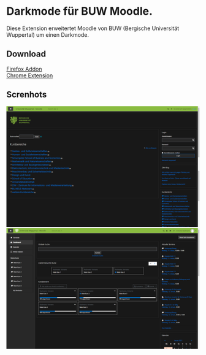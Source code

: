 # Darkmode für BUW Moodle.
Diese Extension erweitertet Moodle von BUW (Bergische Universität Wuppertal) um einen Darkmode.

## Download

[Firefox Addon](https://addons.mozilla.org/de/firefox/addon/darkmode-f%C3%BCr-buw-moodle/)<br>
[Chrome Extension](https://chrome.google.com/webstore/detail/darkmode-f%C3%BCr-buw-moodle/kipahojjgbnhnjjfpamggpealcdaalfp?hl=de)


## Screnhots
![screenshot 1](screenshots/screenshot_1.png)<br>
![screenshot 2](screenshots/screenshot_2.png)